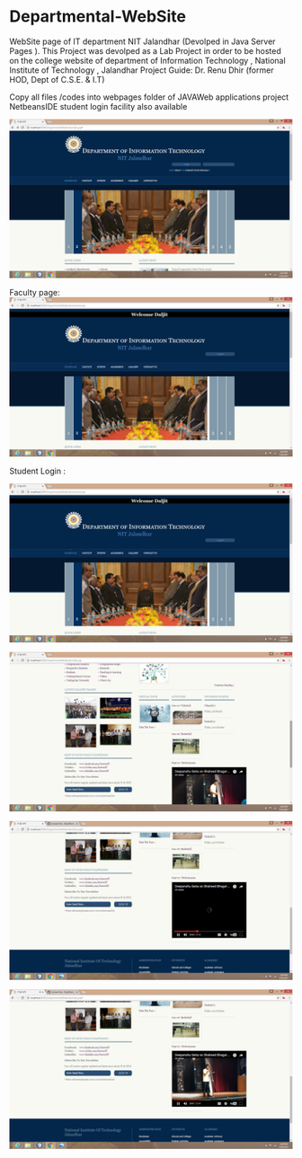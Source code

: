 # Departmental-WebSite
WebSite page of IT department NIT Jalandhar (Devolped in Java Server Pages ). This Project was devolped as a Lab Project in order to be hosted on the college website of department of Information Technology , National Institute of Technology , Jalandhar Project Guide: Dr. Renu Dhir (former HOD, Dept of C.S.E. & I.T)

Copy all files /codes into webpages folder of JAVAWeb applications project NetbeansIDE
student login facility also available 


![Alt text](https://github.com/DaljitBhalla/Departmental-WebSite/blob/master/screenshots/Screenshot%20(20).png "Optional title")



Faculty page:
![Alt text](https://github.com/DaljitBhalla/Departmental-WebSite/blob/master/screenshots/Screenshot%20(21).png "Optional title")



Student Login : 

![Alt text](https://github.com/DaljitBhalla/Departmental-WebSite/blob/master/screenshots/Screenshot%20(21).png "Optional title")


![Alt text](https://github.com/DaljitBhalla/Departmental-WebSite/blob/master/screenshots/Screenshot%20(22).png "Optional title")



![Alt text](https://github.com/DaljitBhalla/Departmental-WebSite/blob/master/screenshots/Screenshot%20(24).png "Optional title")


![Alt text](https://github.com/DaljitBhalla/Departmental-WebSite/blob/master/screenshots/Screenshot%20(25).png "Optional title")
